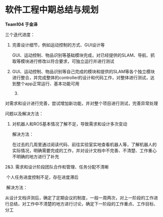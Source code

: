 # 软件工程中期总结与规划

**Team104 于金泽**



三个迭代进度：

 1. 完善设计细节，例如运动控制的方式、GUI设计等

    GUI、运动控制、物品识别等基础模块完成，对已经提供的SLAM、导航、抓取等模块进行修改以符合要求，可独立运行并进行测试	

2. GUI、运动控制、物品识别等自己完成的模块和提供的SLAM等各个独立模块进行整合，并完成整体的controller的设计和代码工作，对整体进行测试，达到整个app正常运行、基本功能可用

	3. 
对需求和设计进行完善，尝试增加新功能，并对整个项目进行测试，完善异常处理



问题以及解决方法：

 1. 对机器人和ROS基本情况了解不足，导致需求和设计多次变动

    解决方法：

    在过去的几周里通过阅读代码、前往实验室实地查看机器人等，了解机器人的实际情况，明确需要完成的工作，并对设计文档中不完善、不清楚、工作重心不明确的地方进行了补充

2&3. 需求和设计阶段团队合作和管理、任务分配不清晰

​	个人任务进度控制不足，存在进度滞后

​	解决方法：

​	从设计文档评测后，确定了定期会议的制度，一般一周两次，对上一阶段的工作进行总结，对工作中不清楚的地方进行讨论，确定下一阶段的工作重点、工作目标、分工




